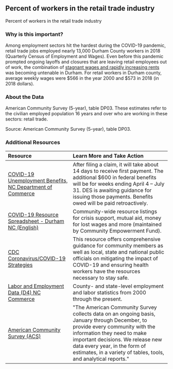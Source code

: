 ## Percent of workers in the retail trade industry
Percent of workers in the retail trade industry

### Why is this important?
Among employment sectors hit the hardest during the COVID-19 pandemic, retail trade jobs employed nearly 13,000 Durham County workers in 2018 (Quarterly Census of Employment and Wages). Even before this pandemic prompted ongoing layoffs and closures that are leaving retail employees out of work, the combination of [stagnant wages and rapidly increasing rents](https://dataworks-nc.org/wp-content/uploads/retail_food_wages_durham_2-scaled.jpg) was becoming untenable in Durham. For retail workers in Durham county, average weekly wages were $566 in the year 2000 and $573 in 2018 (in 2018 dollars). 

### About the Data
American Community Survey (5-year), table DP03. These estimates refer to the civilian employed population 16 years and over who are working in these sectors: retail trade.
 

Source: American Community Survey (5-year), table DP03. 

### Additional Resources

|Resource | Learn More and Take Action | 
|:--- | :--- |
|[COVID-19 Unemployment Benefits, NC Department of Commerce](https://des.nc.gov/need-help/covid-19-nc-unemployment-insurance-information) | After filing a claim, it will take about 14 days to receive first payment. The additional $600 in federal benefits will be for weeks ending April 4 – July 31. DES is awaiting guidance for issuing those payments. Benefits owed will be paid retroactively. 
|[COVID-19 Resource Spreadsheet - Durham NC (English)](https://docs.google.com/spreadsheets/d/1oASQ_jeqC578BvcTtRLv7mj59TVJlR3Mx1LSTXaNpr0)| Community-wide resource listings for crisis support, mutual aid, money for lost wages and more (maintained by Community Empowerment Fund).
|[CDC Coronavirus/COVID-19 Strategies](https://www.cdc.gov/coronavirus/2019-ncov/hcp/ppe-strategy/face-masks.html) | This resource offers comprehensive guidance for community members as well as local, state and national public officials on mitigating the impact of COVID-19 and ensuring health workers have the resources necessary to stay safe.
|[Labor and Employment Data (D4) NC Commerce](https://d4.nccommerce.com/) | County- and state-level employment and labor statistics from 2000 through the present.
|[American Community Survey (ACS)](https://www.census.gov/acs/www/) | "The American Community Survey collects data on an ongoing basis, January through December, to provide every community with the information they need to make important decisions. We release new data every year, in the form of estimates, in a variety of tables, tools, and analytical reports."



